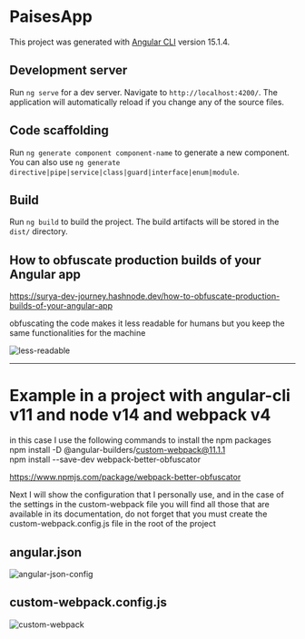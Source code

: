 # PaisesApp

This project was generated with [Angular CLI](https://github.com/angular/angular-cli) version 15.1.4.

## Development server

Run `ng serve` for a dev server. Navigate to `http://localhost:4200/`. The application will automatically reload if you change any of the source files.

## Code scaffolding

Run `ng generate component component-name` to generate a new component. You can also use `ng generate directive|pipe|service|class|guard|interface|enum|module`.

## Build

Run `ng build` to build the project. The build artifacts will be stored in the `dist/` directory.

## How to obfuscate production builds of your Angular app

https://surya-dev-journey.hashnode.dev/how-to-obfuscate-production-builds-of-your-angular-app

obfuscating the code makes it less readable for humans but you keep the same functionalities for the machine

![less-readable](https://user-images.githubusercontent.com/55423389/231762692-3dc385af-4b91-428c-8742-c2f0c2a02c2f.PNG)


<hr/>

# Example in a project with angular-cli v11 and node v14 and webpack v4

in this case I use the following commands to install the npm packages
<br/>
npm install -D @angular-builders/custom-webpack@11.1.1
<br/>
npm install --save-dev webpack-better-obfuscator

https://www.npmjs.com/package/webpack-better-obfuscator


Next I will show the configuration that I personally use, and in the case of the settings in the custom-webpack file you will find all those that are available in its documentation, do not forget that you must create the custom-webpack.config.js file in the root of the project

## angular.json
![angular-json-config](https://user-images.githubusercontent.com/55423389/233251075-56e039b4-390a-465c-85a7-fac7f442afa1.PNG)

## custom-webpack.config.js
![custom-webpack](https://user-images.githubusercontent.com/55423389/233251204-4f32c5c8-2bb0-4313-8208-6b58ce5a4d45.png)



